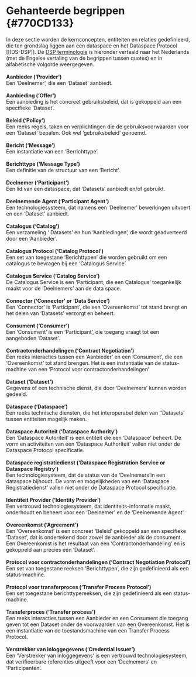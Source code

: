 # Gehanteerde begrippen {#770CD133}

In deze sectie worden de kernconcepten, entiteiten en relaties gedefinieerd, die ten grondslag liggen aan een dataspace en het Dataspace Protocol [[IDS-DSP]]. De [DSP terminologie](https://github.com/International-Data-Spaces-Association/ids-specification/blob/main/model/terminology.md) is hieronder vertaald naar het Nederlands (met de Engelse vertaling van de begrippen tussen quotes) en in alfabetische volgorde weergegeven. 
<br/>
<br/>
**Aanbieder (‘Provider’)**<br/>
Een ‘Deelnemer’, die een ‘Dataset’ aanbiedt. 
<br/>
<br/>
**Aanbieding (‘Offer’)**<br/>
Een aanbieding is het concreet gebruiksbeleid, dat is gekoppeld aan een specifieke ‘Dataset’.
<br/>
<br/>
**Beleid (‘Policy’)**<br/>
Een reeks regels, taken en verplichtingen die de gebruiksvoorwaarden voor een ‘Dataset’ bepalen. Ook wel ‘gebruiksbeleid’ genoemd.
<br/>
<br/>
**Bericht (‘Message’)**<br/>
Een instantiatie van een ‘Berrichttype’.
<br/>
<br/>
**Berichttype (‘Message Type’)**<br/>
Een definitie van de structuur van een ‘Bericht’.
<br/>
<br/>
**Deelnemer (‘Participant’)**<br/>
Een lid van een dataspace, dat ‘Datasets’ aanbiedt en/of gebruikt.
<br/>
<br/>
**Deelnemende Agent (‘Participant Agent’)**<br/>
Een technologiesysteem, dat namens een ‘Deelnemer’ bewerkingen uitvoert en een ‘Dataset’ aanbiedt.
<br/>
<br/>
**Catalogus (‘Catalog’)**<br/>
Een verzameling ‘ Datasets’ en hun ‘Aanbiedingen’, die wordt geadverteerd door een ‘Aanbieder’. 
<br/>
<br/>
**Catalogus Protocol (‘Catalog Protocol’)**<br/>
Een set van toegestane ‘Berichttypen’ die worden gebruikt om een catalogus te bevragen bij een ‘Catalogus Service’.
<br/>
<br/>
**Catalogus Service (‘Catalog Service’)**<br/>
De Catalogus Service is een ‘Participant, die een Çatalogus’ toegankelijk maakt voor de ‘Deelnemers’ aan de data space. 
<br/>
<br/>
**Connector (‘Connector’ or ‘Data Service’)**<br/>
Een ‘Connector’ is ‘Participant’, die een ‘Overeenkomst’ tot stand brengt en het delen van ‘Datasets’ verzorgt en beheert.
<br/>
<br/>
**Consument (‘Consumer’)**<br/>
Een ‘Consument’ is een ‘Participant’, die toegang vraagt tot een aangeboden ‘Dataset’.
<br/>
<br/>
**Contractonderhandelingen (‘Contract Negotiation’)**<br/>
Een reeks interacties tussen een ’Aanbieder’ en een ’Consument’, die een ‘Overeenkomst’ tot stand brengen. Het is een instantiatie van de status-machine van een ‘Protocol voor contractonderhandelingen’
<br/>
<br/>
**Dataset (‘Dataset’)**<br/>
Gegevens of een technische dienst, die door ‘Deelnemers’ kunnen worden gedeeld.
<br/>
<br/>
**Dataspace (‘Dataspace’)**<br/>
Een reeks technische diensten, die het interoperabel delen van ‘’Datasets’ tussen entiteiten mogelijk maken.
<br/>
<br/>
**Dataspace Autoriteit (‘Dataspace Authority’)**<br/>
Een ‘Dataspace Autoriteit’ is een entiteit die een ‘Dataspace’ beheert. De vorm en activiteiten van een ‘Dataspace Authoriteit’ vallen niet onder de Dataspace Protocol specificatie.
<br/>
<br/>
**Dataspace registratiedienst (‘Dataspace Registration Service or Dataspace Registry’)**<br/>
Een technologiesysteem, dat de status van de ‘Deelnemers’in een dataspace bijhoudt. De vorm en mogelijkheden van een ‘Dataspace Registratiedienst’ vallen niet onder de Dataspace Protocol specificatie.
<br/>
<br/>
**Identiteit Provider (‘Identity Provider’)**<br/>
Een vertrouwd technologiesysteem, dat identiteits-informatie maakt, onderhoudt en beheert voor een ‘Deelnemer’ en de ‘Deelnemende Agent’.
<br/>
<br/>
**Overeenkomst (‘Agreement’)**<br/>
Een ‘Overeenkomst’ is een concreet ‘Beleid’ gekoppeld aan een specifieke ‘Dataset’, dat is ondertekend door zowel de aanbieder als de consument. Een Overeenkomst is het resultaat van een ‘Contractonderhandeling’ en is gekoppeld aan precies één ‘Dataset’.
<br/>
<br/>
**Protocol voor contractonderhandelingen (‘Contract Negotiation Protocol’)**<br/>
Een set van toegestane reeksen ‘Berichttypen’, die zijn gedefinieerd als een status-machine.
<br/>
<br/>
**Protocol voor transferproces (‘Transfer Process Protocol’)**<br/>
Een set toegestane  berichttypereeksen, die zijn gedefinieerd als een status-machine.
<br/>
<br/>
**Transferproces (‘Transfer process’)**<br/>
Een reeks interacties tussen een Aanbieder en  een Consument die toegang geven tot een Dataset onder de voorwaarden van een Overeenkomst. Het is een instantiatie van de toestandsmachine van een Transfer Process Protocol.
<br/>
<br/>
**Verstrekker van inloggegevens (‘Credential Issuer’)**<br/>
Een ‘Verstrekker van inloggegevens’ is een vertrouwd technologiesysteem, dat verifieerbare referenties uitgeeft voor een ‘Deelnemers’ en ‘Participanten’.
<br/>
<br/>